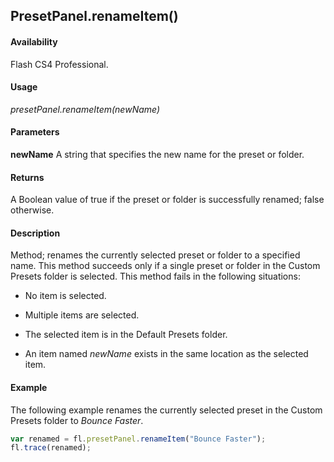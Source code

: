 ## PresetPanel.renameItem()

#### Availability

Flash CS4 Professional.

#### Usage

*presetPanel.renameItem(newName)*

#### Parameters

**newName** A string that specifies the new name for the preset or folder.

#### Returns

A Boolean value of true if the preset or folder is successfully renamed; false otherwise.

#### Description

Method; renames the currently selected preset or folder to a specified name. This method succeeds only if a single preset or folder in the Custom Presets folder is selected. This method fails in the following situations:

-   No item is selected.

-   Multiple items are selected.

-   The selected item is in the Default Presets folder.

-   An item named *newName* exists in the same location as the selected item.

#### Example

The following example renames the currently selected preset in the Custom Presets folder to *Bounce Faster*.

```javascript
var renamed = fl.presetPanel.renameItem("Bounce Faster"); 
fl.trace(renamed);

```